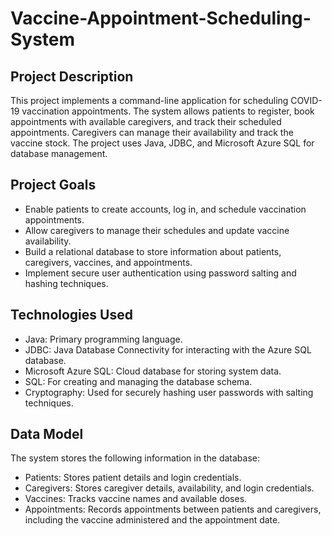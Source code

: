# Vaccine-Appointment-Scheduling-System
## Project Description
This project implements a command-line application for scheduling COVID-19 vaccination appointments. The system allows patients to register, book appointments with available caregivers, and track their scheduled appointments. Caregivers can manage their availability and track the vaccine stock. The project uses Java, JDBC, and Microsoft Azure SQL for database management.
## Project Goals
- Enable patients to create accounts, log in, and schedule vaccination appointments.
- Allow caregivers to manage their schedules and update vaccine availability.
- Build a relational database to store information about patients, caregivers, vaccines, and appointments.
- Implement secure user authentication using password salting and hashing techniques.
## Technologies Used
- Java: Primary programming language.
- JDBC: Java Database Connectivity for interacting with the Azure SQL database.
- Microsoft Azure SQL: Cloud database for storing system data.
- SQL: For creating and managing the database schema.
- Cryptography: Used for securely hashing user passwords with salting techniques.
## Data Model
The system stores the following information in the database:
- Patients: Stores patient details and login credentials.
- Caregivers: Stores caregiver details, availability, and login credentials.
- Vaccines: Tracks vaccine names and available doses.
- Appointments: Records appointments between patients and caregivers, including the vaccine administered and the appointment date.
